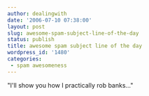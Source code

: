 ```yaml
---
author: dealingwith
date: '2006-07-10 07:38:00'
layout: post
slug: awesome-spam-subject-line-of-the-day
status: publish
title: awesome spam subject line of the day
wordpress_id: '1480'
categories:
 - spam awesomeness
---
```


"I'll show you how I practically rob banks..."

